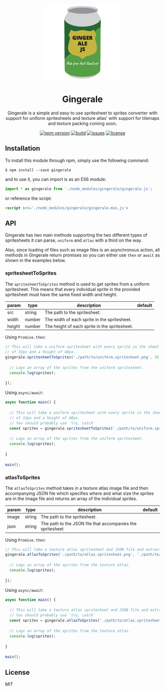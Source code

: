 <p align="center">
  <img width="250" height="250" src="./Gingerale.png">
</p>

<h1 align="center">Gingerale</h1>

<p align="center">Gingerale is a simple and easy to use spritesheet to sprites converter with support for uniform spritesheets and texture atlas' with support for tilemaps and texture packing coming soon.<p>

<div align="center">
  <a href="https://badge.fury.io/js/gingerale"><img src="https://badge.fury.io/js/gingerale.svg" alt="npm version" height="18"></a>
  <a href="https://badge.fury.io/js/gingerale"><img src="https://img.shields.io/badge/build-passing-brightgreen.svg" alt="build" height="18"></a>
  <a href="https://badge.fury.io/js/gingerale"><img src="https://img.shields.io/github/issues/robertcorponoi/gingerale.svg" alt="issues" height="18"></a>
  <a href="https://badge.fury.io/js/gingerale"><img src="https://img.shields.io/github/license/robertcorponoi/gingerale.svg" alt="license" height="18"></a>
</div>

## **Installation**

To install this module through npm, simply use the following command:

```
$ npm install --save gingerale
```

and to use it, you can import is as an ES6 module:

```js
import * as gingerale from './node_modules/gingerale/gingerale.js';
```

or reference the script:

```html
<script src='./node_modules/gingerale/gingerale.min.js'>
```

## **API**

Gingerale has two main methods supporting the two different types of spritesheets it can parse, `uniform` and `atlas` with a third on the way.

Also, since loading of files such as image files is an asynchronous action, all methods in Gingerale return promises so you can either use `then` or `await` as shown in the examples below.

### **spritesheetToSprites**

The `spritesheetToSprites` method is used to get sprites from a uniform spritesheet. This means that every individual sprite in the provided spritesheet must have the same fixed width and height.

| param  | type   | description                                   | default |
|--------|--------|-----------------------------------------------|---------|
| src    | string | The path to the spritesheet.                  |         |
| width  | number | The width of each sprite in the spritesheet.  |         |
| height | number | The height of each sprite in the spritesheet. |         |


Using `Promise.then`:

```js
// This will take a uniform spritesheet with every sprite in the sheet having a width
// of 32px and a height of 48px.
gingerale.spritesheetToSprites('./path/to/uniform.spritesheet.png', 32, 48).then((sprites) => {

  // Logs an array of the sprites from the uniform spritesheet.
  console.log(sprites);

});

```

Using `async/await`:

```js
async function main() {

  // This will take a uniform spritesheet with every sprite in the sheet having a width
  // of 32px and a height of 48px.
  // You should probably use `try, catch`
  const sprites = gingerale.spritesheetToSprites('./path/to/uniform.spritesheet.png', 32, 48).catch((err) => console.log(err));

  // Logs an array of the sprites from the uniform spritesheet.
  console.log(sprites);

}

main();
```

### **atlasToSprites**

The `atlasToSprites` method takes in a texture atlas image file and then accompanying JSON file which specifies where and what size the sprites are in the image file and returns an array of the individual sprites.

| param | type   | description                                                | default |
|-------|--------|------------------------------------------------------------|---------|
| image | string | The path to the spritesheet.                               |         |
| json  | string | The path to the JSON file that accompanies the spritesheet |         |


Using `Promise.then`:

```js
// This will take a texture atlas spritesheet and JSON file and extract the sprites.
gingerale.atlasToSprites('./path/to/atlas.spritesheet.png', './path/to/atlas.reference.json').then((sprites) => {

  // Logs an array of the sprites from the texture atlas.
  console.log(sprites);

});

```

Using `async/await`:

```js
async function main() {

  // This will take a texture atlas spritesheet and JSON file and extract the sprites.
  // You should probably use `try, catch`
  const sprites = gingerale.atlasToSprites('./path/to/atlas.spritesheet.png', './path/to/atlas.reference.json').catch((err) => console.log(err));

  // Logs an array of the sprites from the texture atlas.
  console.log(sprites);

}

main();
```

## **License**

MIT
